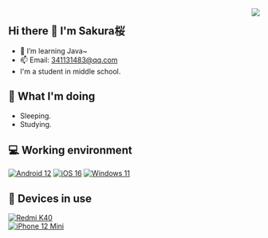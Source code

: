<img align="right" src="https://github-readme-stats.vercel.app/api?username=NightstarSakura&hide=issues&show_icons=true&include_all_commits=true&theme=vue&count_private=true" />

## Hi there 👋 I'm Sakura桜
- 🌱 I’m learning Java~
- 📫 Email: 341131483@qq.com
- I'm a student in middle school.

## 🤔 What I'm doing
 - Sleeping.
 - Studying.

## 💻 Working environment
[![Android 12](https://img.shields.io/badge/Android%2012-3ddc84?style=flat-square&logo=android&logoColor=ffffff)](https://www.android.com/android-12/)
[![iOS 16](https://img.shields.io/badge/iOS%2016-lightgrey?style=flat-square&logo=apple&logoColor=ffffff)](https://www.apple.com/ios/ios-16-preview/)
[![Windows 11](https://shields.io/badge/Windows%2011-blue?style=flat-square&logo=Microsoft&logoColor=ffffff)](https://www.microsoft.com/en-us/windows/)

## 📱 Devices in use
[![Redmi K40](https://img.shields.io/badge/Redmi%20K40-fd4900?style=flat-square&logo=xiaomi&logoColor=ffffff)](https://www.po.co/global/poco-f3/)  
[![iPhone 12 Mini](https://img.shields.io/badge/Redmi%20K40-fd4900?style=flat-square&logo=apple&logoColor=ffffff)](https://www.apple.com/iphone-12/key-features/)
